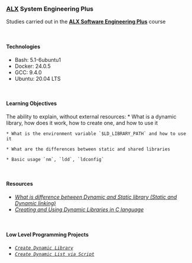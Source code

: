 ### [ALX](https://www.alxafrica.com/) System Engineering Plus

Studies carried out in the **[ALX Software Engineering Plus](https://www.alxafrica.com/software-engineering-plus/)** course

<br />

#### Technologies

* Bash:     5.1-6ubuntu1
* Docker:   24.0.5
* GCC:      9.4.0
* Ubuntu:   20.04 LTS

<br />

#### Learning Objectives

The ability to explain, without external resources:
	* What is a dynamic library, how does it work, how to create one, and how to use it

	* What is the environment variable `$LD_LIBRARY_PATH` and how to use it

	* What are the differences between static and shared libraries

	* Basic usage `nm`, `ldd`, `ldconfig`

<br />

#### Resources

* _[What is difference between Dynamic and Static library (Static and Dynamic linking)](https://www.youtube.com/watch?v=eW5he5uFBNM)_
* _[Creating and Using Dynamic Libraries in C language](https://medium.com/@4318_26766/creating-and-using-dynamic-libraries-in-c-language-912b078b7c52)_

<br />

#### Low Level Programming Projects

* _[`Create Dynamic Library`](libdynamic.so)_
* _[`Create Dynamic List via Script`](1-create_dynamic_lib.sh)_

<br />

